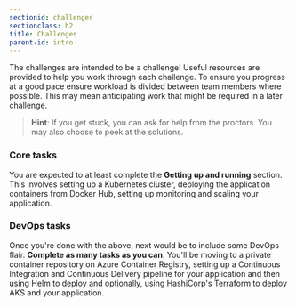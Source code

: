 ```yaml
---
sectionid: challenges
sectionclass: h2
title: Challenges
parent-id: intro
---
```


The challenges are intended to be a challenge! Useful resources are provided to help you work through each challenge. To ensure you progress at a good pace ensure workload is divided between team members where possible. This may mean anticipating work that might be required in a later challenge.

> **Hint**: If you get stuck, you can ask for help from the proctors. You may also choose to peek at the solutions.

### Core tasks

You are expected to at least complete the **Getting up and running** section. This involves setting up a Kubernetes cluster, deploying the application containers from Docker Hub, setting up monitoring and scaling your application.

### DevOps tasks

Once you're done with the above, next would be to include some DevOps flair. **Complete as many tasks as you can**. You'll be moving to a private container repository on Azure Container Registry, setting up a Continuous Integration and Continuous Delivery pipeline for your application and then using Helm to deploy and optionally, using HashiCorp's Terraform to deploy AKS and your application.